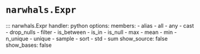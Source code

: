# `narwhals.Expr`

::: narwhals.Expr
    handler: python
    options:
      members:
        - alias
        - all
        - any
        - cast
        - drop_nulls
        - filter
        - is_between
        - is_in
        - is_null
        - max
        - mean
        - min
        - n_unique
        - unique
        - sample
        - sort
        - std
        - sum
      show_source: false
      show_bases: false

